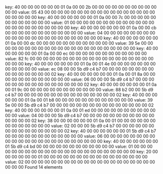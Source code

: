 key:
40 00 00 00 00 00 00 01  0a 00 00 2b 00 00 00 00
00 00 00 00 00 00 00 00
value:
05 43 00 00 00 00 00 00  00 00 00 00 00 00 00 00
00 00 00 00 00 00 00 00
key:
40 00 00 00 00 00 00 01  0a 00 00 7c 00 00 00 00
00 00 00 00 00 00 00 00
value:
01 00 00 00 00 00 00 00  00 00 00 00 00 00 00 00
00 00 00 00 00 00 00 00
key:
40 00 00 00 00 00 00 01  0a 00 00 cb 00 00 00 00
00 00 00 00 00 00 00 00
value:
04 00 00 00 00 00 00 00  00 00 00 00 00 00 00 00
00 00 00 00 00 00 00 00
key:
40 00 00 00 00 00 00 01  0a 00 00 dc 00 00 00 00
00 00 00 00 00 00 00 00
value:
39 5e 00 00 00 00 00 00  00 00 00 00 00 00 00 00
00 00 00 00 00 00 00 00
key:
40 00 00 00 00 00 00 01  0a 00 00 ec 00 00 00 00
00 00 00 00 00 00 00 00
value:
82 fc 00 00 00 00 00 00  00 00 00 00 00 00 00 00
00 00 00 00 00 00 00 00
key:
40 00 00 00 00 00 00 01  0a 00 01 4e 00 00 00 00
00 00 00 00 00 00 00 00
value:
ec 08 00 00 5b d9 c4 b7  00 00 00 00 00 00 00 00
00 00 00 00 00 00 00 02
key:
40 00 00 00 00 00 00 01  0a 00 01 8a 00 00 00 00
00 00 00 00 00 00 00 00
value:
06 00 00 00 5b d9 c4 b7  00 00 00 00 00 00 00 00
00 00 00 00 00 00 00 02
key:
40 00 00 00 00 00 00 01  0a 00 01 9c 00 00 00 00
00 00 00 00 00 00 00 00
value:
88 b2 00 00 5b d9 c4 b7  00 00 00 00 00 00 00 00
00 00 00 00 00 00 00 02
key:
40 00 00 00 00 00 00 01  0a 00 01 b8 00 00 00 00
00 00 00 00 00 00 00 00
value:
39 5e 00 00 5b d9 c4 b7  00 00 00 00 00 00 00 00
00 00 00 00 00 00 00 02
key:
40 00 00 00 00 00 00 01  0a 00 01 ed 00 00 00 00
00 00 00 00 00 00 00 00
value:
04 00 00 00 5b d9 c4 b7  00 00 00 00 00 00 00 00
00 00 00 00 00 00 00 02
key:
38 00 00 00 00 00 00 01  0a 00 01 00 00 00 00 00
00 00 00 00 00 00 00 00
value:
02 00 00 00 5b d9 c4 b7  00 00 00 00 00 00 00 00
00 00 00 00 00 00 00 02
key:
40 00 00 00 00 00 00 01  5b d9 c4 b7 00 00 00 00
00 00 00 00 00 00 00 00
value:
06 00 00 00 00 00 00 00  00 00 00 00 00 00 00 00
00 00 00 00 00 00 00 00
key:
40 00 00 00 00 00 00 01  5b d9 c4 bd 00 00 00 00
00 00 00 00 00 00 00 00
value:
01 00 00 00 00 00 00 00  00 00 00 00 00 00 00 00
00 00 00 00 00 00 00 00
key:
20 00 00 00 00 00 00 01  00 00 00 00 00 00 00 00
00 00 00 00 00 00 00 00
value:
02 00 00 00 00 00 00 00  00 00 00 00 00 00 00 00
00 00 00 00 00 00 00 00
Found 14 elements
